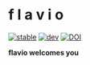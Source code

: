 # f l a v i o

[![stable](https://img.shields.io/badge/docs-stable-blue)](https://docs.rs/flavio)
[![dev](https://img.shields.io/badge/docs-latest-blue)](https://mrbuche.github.io/flavio/flavio)
[![DOI](https://img.shields.io/badge/DOI-10.5281/zenodo.10010823-blue)](https://doi.org/10.5281/zenodo.10010823)

**flavio welcomes you**
